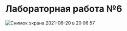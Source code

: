 # Лабораторная работа №6

![Снимок экрана 2021-06-20 в 20 06 57](https://user-images.githubusercontent.com/79622915/122679142-2dcbd500-d203-11eb-9387-1380d98ae12a.png)
